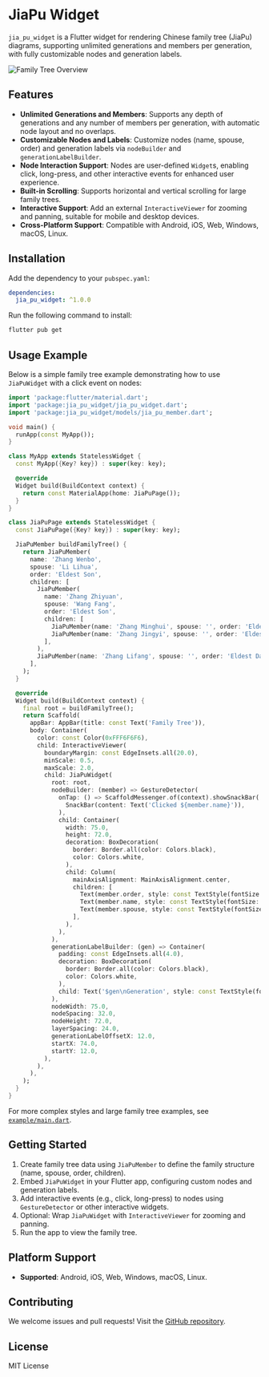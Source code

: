 # JiaPu Widget

`jia_pu_widget` is a Flutter widget for rendering Chinese family tree (JiaPu) diagrams, supporting unlimited generations and members per generation, with fully customizable nodes and generation labels.

![Family Tree Overview](screenshots/family_tree_overview.png)

## Features

- **Unlimited Generations and Members**: Supports any depth of generations and any number of members per generation, with automatic node layout and no overlaps.
- **Customizable Nodes and Labels**: Customize nodes (name, spouse, order) and generation labels via `nodeBuilder` and `generationLabelBuilder`.
- **Node Interaction Support**: Nodes are user-defined `Widget`s, enabling click, long-press, and other interactive events for enhanced user experience.
- **Built-in Scrolling**: Supports horizontal and vertical scrolling for large family trees.
- **Interactive Support**: Add an external `InteractiveViewer` for zooming and panning, suitable for mobile and desktop devices.
- **Cross-Platform Support**: Compatible with Android, iOS, Web, Windows, macOS, Linux.

## Installation

Add the dependency to your `pubspec.yaml`:

```yaml
dependencies:
  jia_pu_widget: ^1.0.0
```

Run the following command to install:

```bash
flutter pub get
```

## Usage Example

Below is a simple family tree example demonstrating how to use `JiaPuWidget` with a click event on nodes:

```dart
import 'package:flutter/material.dart';
import 'package:jia_pu_widget/jia_pu_widget.dart';
import 'package:jia_pu_widget/models/jia_pu_member.dart';

void main() {
  runApp(const MyApp());
}

class MyApp extends StatelessWidget {
  const MyApp({Key? key}) : super(key: key);

  @override
  Widget build(BuildContext context) {
    return const MaterialApp(home: JiaPuPage());
  }
}

class JiaPuPage extends StatelessWidget {
  const JiaPuPage({Key? key}) : super(key: key);

  JiaPuMember buildFamilyTree() {
    return JiaPuMember(
      name: 'Zhang Wenbo',
      spouse: 'Li Lihua',
      order: 'Eldest Son',
      children: [
        JiaPuMember(
          name: 'Zhang Zhiyuan',
          spouse: 'Wang Fang',
          order: 'Eldest Son',
          children: [
            JiaPuMember(name: 'Zhang Minghui', spouse: '', order: 'Eldest Son'),
            JiaPuMember(name: 'Zhang Jingyi', spouse: '', order: 'Eldest Daughter'),
          ],
        ),
        JiaPuMember(name: 'Zhang Lifang', spouse: '', order: 'Eldest Daughter'),
      ],
    );
  }

  @override
  Widget build(BuildContext context) {
    final root = buildFamilyTree();
    return Scaffold(
      appBar: AppBar(title: const Text('Family Tree')),
      body: Container(
        color: const Color(0xFFF6F6F6),
        child: InteractiveViewer(
          boundaryMargin: const EdgeInsets.all(20.0),
          minScale: 0.5,
          maxScale: 2.0,
          child: JiaPuWidget(
            root: root,
            nodeBuilder: (member) => GestureDetector(
              onTap: () => ScaffoldMessenger.of(context).showSnackBar(
                SnackBar(content: Text('Clicked ${member.name}')),
              ),
              child: Container(
                width: 75.0,
                height: 72.0,
                decoration: BoxDecoration(
                  border: Border.all(color: Colors.black),
                  color: Colors.white,
                ),
                child: Column(
                  mainAxisAlignment: MainAxisAlignment.center,
                  children: [
                    Text(member.order, style: const TextStyle(fontSize: 12)),
                    Text(member.name, style: const TextStyle(fontSize: 16, fontWeight: FontWeight.bold)),
                    Text(member.spouse, style: const TextStyle(fontSize: 12, color: Colors.grey)),
                  ],
                ),
              ),
            ),
            generationLabelBuilder: (gen) => Container(
              padding: const EdgeInsets.all(4.0),
              decoration: BoxDecoration(
                border: Border.all(color: Colors.black),
                color: Colors.white,
              ),
              child: Text('$gen\nGeneration', style: const TextStyle(fontSize: 14)),
            ),
            nodeWidth: 75.0,
            nodeSpacing: 32.0,
            nodeHeight: 72.0,
            layerSpacing: 24.0,
            generationLabelOffsetX: 12.0,
            startX: 74.0,
            startY: 12.0,
          ),
        ),
      ),
    );
  }
}
```

For more complex styles and large family tree examples, see [`example/main.dart`](./example/main.dart).

## Getting Started

1. Create family tree data using `JiaPuMember` to define the family structure (name, spouse, order, children).
2. Embed `JiaPuWidget` in your Flutter app, configuring custom nodes and generation labels.
3. Add interactive events (e.g., click, long-press) to nodes using `GestureDetector` or other interactive widgets.
4. Optional: Wrap `JiaPuWidget` with `InteractiveViewer` for zooming and panning.
5. Run the app to view the family tree.

## Platform Support

- **Supported**: Android, iOS, Web, Windows, macOS, Linux.

## Contributing

We welcome issues and pull requests! Visit the [GitHub repository](https://github.com/gy-8/jia_pu_widget).

## License

MIT License